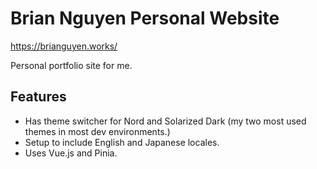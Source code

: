 # Brian Nguyen Personal Website

https://brianguyen.works/

Personal portfolio site for me.

## Features
- Has theme switcher for Nord and Solarized Dark (my two most used themes in most dev environments.)
- Setup to include English and Japanese locales.
- Uses Vue.js and Pinia.
